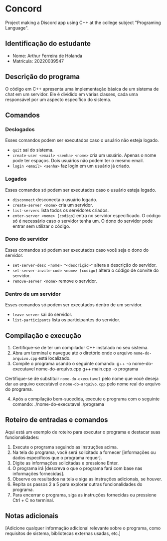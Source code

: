 # Concord

Project making a Discord app using C++ at the college subject "Programing Language". 

## Identificação do estudante
- Nome: Arthur Ferreira de Holanda
- Matrícula: 20220039547

## Descrição do programa

O código em C++ apresenta uma implementação básica de um sistema de chat em um servidor. Ele é dividido em várias classes, cada uma responsável por um aspecto específico do sistema.

## Comandos
### Deslogados

Esses comandos podem ser executados caso o usuário não esteja logado.

- `quit` sai do sistema.
- `create-user <email> <senha> <nome>` cria um usuário. Apenas o nome pode ter
espaços. Dois usuários não podem ter o mesmo email.
- `login <email> <senha>` faz login em um usuário já criado.

### Logados

Esses comandos só podem ser executados caso o usuário esteja logado.

- `disconnect` desconecta o usuário logado.
- `create-server <nome>` cria um servidor.
- `list-servers` lista todos os servidores criados.
- `enter-server <nome> [codigo]` entra no servidor especificado. O código só
é necessário caso o servidor tenha um. O dono do servidor pode entrar sem
utilizar o código.

### Dono do servidor

Esses comandos só podem ser executados caso você seja o dono do servidor.

- `set-server-desc <nome> "<descrição>"` altera a descrição do servidor.
- `set-server-invite-code <nome> [codigo]` altera o código de convite do 
servidor.
- `remove-server <nome>` remove o servidor.

### Dentro de um servidor

Esses comandos só podem ser executados dentro de um servidor.

- `leave-server` sai do servidor.
- `list-participants` lista os participantes do servidor.

## Compilação e execução
1. Certifique-se de ter um compilador C++ instalado no seu sistema.
2. Abra um terminal e navegue até o diretório onde o arquivo `nome-do-arquivo.cpp` está localizado.
3. Compile o programa usando o seguinte comando:
        g++ -o nome-do-executavel nome-do-arquivo.cpp
        g++ main.cpp -o programa

Certifique-se de substituir `nome-do-executavel` pelo nome que você deseja dar ao arquivo executável e `nome-do-arquivo.cpp` pelo nome real do arquivo do programa.

4. Após a compilação bem-sucedida, execute o programa com o seguinte comando:
        ./nome-do-executavel
        ./programa

## Roteiro de entradas e comandos
Aqui está um exemplo de roteiro para executar o programa e destacar suas funcionalidades:

1. Execute o programa seguindo as instruções acima.
2. Na tela do programa, você será solicitado a fornecer [informações ou dados específicos que o programa requer].
3. Digite as informações solicitadas e pressione Enter.
4. O programa irá [descreva o que o programa fará com base nas informações fornecidas].
5. Observe os resultados na tela e siga as instruções adicionais, se houver.
6. Repita os passos 2 a 5 para explorar outras funcionalidades do programa.
7. Para encerrar o programa, siga as instruções fornecidas ou pressione Ctrl + C no terminal.

## Notas adicionais
[Adicione qualquer informação adicional relevante sobre o programa, como requisitos de sistema, bibliotecas externas usadas, etc.]